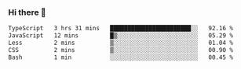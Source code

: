 ### Hi there 👋

<!--
**zhengis-alinur/zhengis-alinur** is a ✨ _special_ ✨ repository because its `README.md` (this file) appears on your GitHub profile.

Here are some ideas to get you started:

- 🔭 I’m currently working on ...
- 🌱 I’m currently learning ...
- 👯 I’m looking to collaborate on ...
- 🤔 I’m looking for help with ...
- 💬 Ask me about ...
- 📫 How to reach me: ...
- 😄 Pronouns: ...
- ⚡ Fun fact: ...
-->

<!--START_SECTION:waka-->

```txt
TypeScript   3 hrs 31 mins   ███████████████████████░░   92.16 %
JavaScript   12 mins         █▒░░░░░░░░░░░░░░░░░░░░░░░   05.29 %
Less         2 mins          ▒░░░░░░░░░░░░░░░░░░░░░░░░   01.04 %
CSS          2 mins          ▒░░░░░░░░░░░░░░░░░░░░░░░░   00.90 %
Bash         1 min           ░░░░░░░░░░░░░░░░░░░░░░░░░   00.45 %
```

<!--END_SECTION:waka-->
